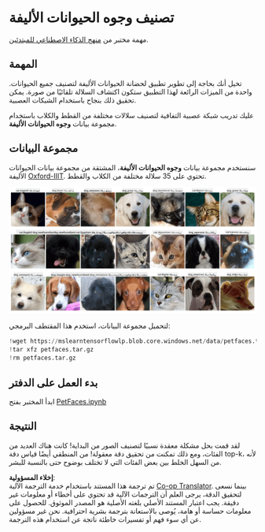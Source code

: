 <!--
CO_OP_TRANSLATOR_METADATA:
{
  "original_hash": "f3d2cee9cb3c52160419e560c57a690e",
  "translation_date": "2025-08-26T09:33:26+00:00",
  "source_file": "lessons/4-ComputerVision/07-ConvNets/lab/README.md",
  "language_code": "ar"
}
-->
# تصنيف وجوه الحيوانات الأليفة

مهمة مختبر من [منهج الذكاء الاصطناعي للمبتدئين](https://github.com/microsoft/ai-for-beginners).

## المهمة

تخيل أنك بحاجة إلى تطوير تطبيق لحضانة الحيوانات الأليفة لتصنيف جميع الحيوانات. واحدة من الميزات الرائعة لهذا التطبيق ستكون اكتشاف السلالة تلقائيًا من صورة. يمكن تحقيق ذلك بنجاح باستخدام الشبكات العصبية.

عليك تدريب شبكة عصبية التفافية لتصنيف سلالات مختلفة من القطط والكلاب باستخدام مجموعة بيانات **وجوه الحيوانات الأليفة**.

## مجموعة البيانات

سنستخدم مجموعة بيانات **وجوه الحيوانات الأليفة**، المشتقة من مجموعة بيانات الحيوانات الأليفة [Oxford-IIIT](https://www.robots.ox.ac.uk/~vgg/data/pets/). تحتوي على 35 سلالة مختلفة من الكلاب والقطط.

![مجموعة البيانات التي سنتعامل معها](../../../../../../translated_images/data.50b2a9d5484bdbf0f52f5765b381cec9efe2bd296a98f007f90bedb6ac67f2a8.ar.png)

لتحميل مجموعة البيانات، استخدم هذا المقتطف البرمجي:

```python
!wget https://mslearntensorflowlp.blob.core.windows.net/data/petfaces.tar.gz
!tar xfz petfaces.tar.gz
!rm petfaces.tar.gz
```

## بدء العمل على الدفتر

ابدأ المختبر بفتح [PetFaces.ipynb](../../../../../../lessons/4-ComputerVision/07-ConvNets/lab/PetFaces.ipynb)

## النتيجة

لقد قمت بحل مشكلة معقدة نسبيًا لتصنيف الصور من البداية! كانت هناك العديد من الفئات، ومع ذلك تمكنت من تحقيق دقة معقولة! من المنطقي أيضًا قياس دقة top-k، لأنه من السهل الخلط بين بعض الفئات التي لا تختلف بوضوح حتى بالنسبة للبشر.

**إخلاء المسؤولية**:  
تم ترجمة هذا المستند باستخدام خدمة الترجمة الآلية [Co-op Translator](https://github.com/Azure/co-op-translator). بينما نسعى لتحقيق الدقة، يرجى العلم أن الترجمات الآلية قد تحتوي على أخطاء أو معلومات غير دقيقة. يجب اعتبار المستند الأصلي بلغته الأصلية هو المصدر الموثوق. للحصول على معلومات حساسة أو هامة، يُوصى بالاستعانة بترجمة بشرية احترافية. نحن غير مسؤولين عن أي سوء فهم أو تفسيرات خاطئة ناتجة عن استخدام هذه الترجمة.